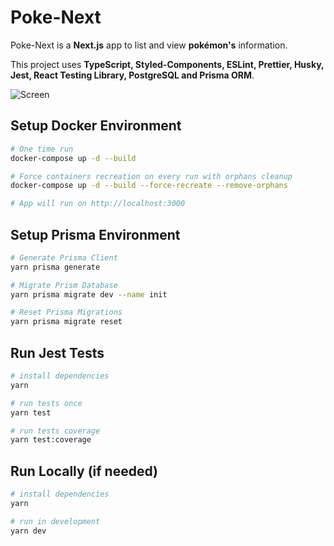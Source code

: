 # Poke-Next

Poke-Next is a __Next.js__ app to list and view __pokémon's__ information.

This project uses __TypeScript, Styled-Components, ESLint, Prettier, Husky, Jest, React Testing Library, PostgreSQL and Prisma ORM__.

![Screen](./poke-next.gif)

## Setup Docker Environment
```bash
# One time run
docker-compose up -d --build

# Force containers recreation on every run with orphans cleanup
docker-compose up -d --build --force-recreate --remove-orphans

# App will run on http://localhost:3000
```
## Setup Prisma Environment

```bash
# Generate Prisma Client 
yarn prisma generate

# Migrate Prism Database 
yarn prisma migrate dev --name init

# Reset Prisma Migrations
yarn prisma migrate reset
```

## Run Jest Tests

```bash
# install dependencies
yarn

# run tests once
yarn test

# run tests coverage
yarn test:coverage
```

## Run Locally (if needed)

```bash
# install dependencies
yarn

# run in development
yarn dev
```
